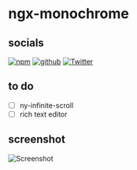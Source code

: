 # ngx-monochrome

## socials

[![npm](https://img.shields.io/npm/v/ngx-monochrome)](https://www.npmjs.com/package/ngx-monochrome)
[![github](https://img.shields.io/github/stars/namitoyokota/ngx-monochrome)](https://github.com/namitoyokota/ngx-monochrome)
[![Twitter](https://img.shields.io/twitter/follow/namitoyokota?style=social)](https://twitter.com/namitoyokota)

## to do

-   [ ] ny-infinite-scroll
-   [ ] rich text editor

## screenshot

![Screenshot](https://i.imgur.com/nSs513v.png)
